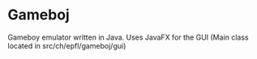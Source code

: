 # Gameboj

Gameboy emulator written in Java. Uses JavaFX for the GUI (Main class located in src/ch/epfl/gameboj/gui)
